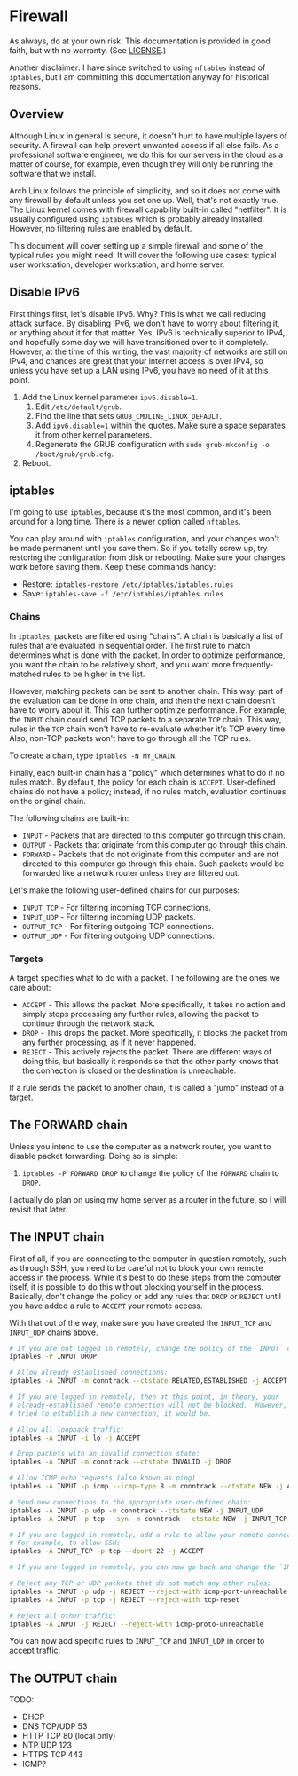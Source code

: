 # Firewall

As always, do at your own risk.  This documentation is provided in good faith, but with no warranty.  (See [LICENSE](../LICENSE).)

Another disclaimer: I have since switched to using `nftables` instead of `iptables`, but I am committing this documentation anyway for historical reasons.

## Overview

Although Linux in general is secure, it doesn't hurt to have multiple layers of security.  A firewall can help prevent unwanted access if all else fails.  As a professional software engineer, we do this for our servers in the cloud as a matter of course, for example, even though they will only be running the software that we install.

Arch Linux follows the principle of simplicity, and so it does not come with any firewall by default unless you set one up.  Well, that's not exactly true.  The Linux kernel comes with firewall capability built-in called "netfilter".  It is usually configured using `iptables` which is probably already installed.  However, no filtering rules are enabled by default.

This document will cover setting up a simple firewall and some of the typical rules you might need.  It will cover the following use cases: typical user workstation, developer workstation, and home server.

## Disable IPv6

First things first, let's disable IPv6.  Why?  This is what we call reducing attack surface.  By disabling IPv6, we don't have to worry about filtering it, or anything about it for that matter.  Yes, IPv6 is technically superior to IPv4, and hopefully some day we will have transitioned over to it completely.  However, at the time of this writing, the vast majority of networks are still on IPv4, and chances are great that your internet access is over IPv4, so unless you have set up a LAN using IPv6, you have no need of it at this point.

1. Add the Linux kernel parameter `ipv6.disable=1`.
    1. Edit `/etc/default/grub`.
    1. Find the line that sets `GRUB_CMDLINE_LINUX_DEFAULT`.
    1. Add `ipv6.disable=1` within the quotes.  Make sure a space separates it from other kernel parameters.
    1. Regenerate the GRUB configuration with `sudo grub-mkconfig -o /boot/grub/grub.cfg`.
1. Reboot.

## iptables

I'm going to use `iptables`, because it's the most common, and it's been around for a long time.  There is a newer option called `nftables`.

You can play around with `iptables` configuration, and your changes won't be made permanent until you save them.  So if you totally screw up, try restoring the configuration from disk or rebooting.  Make sure your changes work before saving them.  Keep these commands handy:

- Restore: `iptables-restore /etc/iptables/iptables.rules`
- Save: `iptables-save -f /etc/iptables/iptables.rules`

### Chains

In `iptables`, packets are filtered using "chains".  A chain is basically a list of rules that are evaluated in sequential order.  The first rule to match determines what is done with the packet.  In order to optimize performance, you want the chain to be relatively short, and you want more frequently-matched rules to be higher in the list.

However, matching packets can be sent to another chain.  This way, part of the evaluation can be done in one chain, and then the next chain doesn't have to worry about it.  This can further optimize performance.  For example, the `INPUT` chain could send TCP packets to a separate `TCP` chain.  This way, rules in the `TCP` chain won't have to re-evaluate whether it's TCP every time.  Also, non-TCP packets won't have to go through all the TCP rules.

To create a chain, type `iptables -N MY_CHAIN`.

Finally, each built-in chain has a "policy" which determines what to do if no rules match.  By default, the policy for each chain is `ACCEPT`.  User-defined chains do not have a policy; instead, if no rules match, evaluation continues on the original chain.

The following chains are built-in:

- `INPUT` - Packets that are directed to this computer go through this chain.
- `OUTPUT` - Packets that originate from this computer go through this chain.
- `FORWARD` - Packets that do not originate from this computer and are not directed to this computer go through this chain.  Such packets would be forwarded like a network router unless they are filtered out.

Let's make the following user-defined chains for our purposes:

- `INPUT_TCP` - For filtering incoming TCP connections.
- `INPUT_UDP` - For filtering incoming UDP packets.
- `OUTPUT_TCP` - For filtering outgoing TCP connections.
- `OUTPUT_UDP` - For filtering outgoing UDP connections.

### Targets

A target specifies what to do with a packet.  The following are the ones we care about:

- `ACCEPT` - This allows the packet.  More specifically, it takes no action and simply stops processing any further rules, allowing the packet to continue through the network stack.
- `DROP` - This drops the packet.  More specifically, it blocks the packet from any further processing, as if it never happened.
- `REJECT` - This actively rejects the packet.  There are different ways of doing this, but basically it responds so that the other party knows that the connection is closed or the destination is unreachable.

If a rule sends the packet to another chain, it is called a "jump" instead of a target.

## The FORWARD chain

Unless you intend to use the computer as a network router, you want to disable packet forwarding.  Doing so is simple:

1. `iptables -P FORWARD DROP` to change the policy of the `FORWARD` chain to `DROP`.

I actually do plan on using my home server as a router in the future, so I will revisit that later.

## The INPUT chain

First of all, if you are connecting to the computer in question remotely, such as through SSH, you need to be careful not to block your own remote access in the process.  While it's best to do these steps from the computer itself, it is possible to do this without blocking yourself in the process.  Basically, don't change the policy or add any rules that `DROP` or `REJECT` until you have added a rule to `ACCEPT` your remote access.

With that out of the way, make sure you have created the `INPUT_TCP` and `INPUT_UDP` chains above.

```bash
# If you are not logged in remotely, change the policy of the `INPUT` chain to drop:
iptables -P INPUT DROP

# Allow already established connections:
iptables -A INPUT -m conntrack --ctstate RELATED,ESTABLISHED -j ACCEPT

# If you are logged in remotely, then at this point, in theory, your
# already-established remote connection will not be blocked.  However, if you
# tried to establish a new connection, it would be.

# Allow all loopback traffic:
iptables -A INPUT -i lo -j ACCEPT

# Drop packets with an invalid connection state:
iptables -A INPUT -m conntrack --ctstate INVALID -j DROP

# Allow ICMP echo requests (also known as ping)
iptables -A INPUT -p icmp --icmp-type 8 -m conntrack --ctstate NEW -j ACCEPT

# Send new connections to the appropriate user-defined chain:
iptables -A INPUT -p udp -m conntrack --ctstate NEW -j INPUT_UDP
iptables -A INPUT -p tcp --syn -m conntrack --ctstate NEW -j INPUT_TCP

# If you are logged in remotely, add a rule to allow your remote connection.
# For example, to allow SSH:
iptables -A INPUT_TCP -p tcp --dport 22 -j ACCEPT

# If you are logged in remotely, you can now go back and change the `INPUT` chain policy.

# Reject any TCP or UDP packets that do not match any other rules:
iptables -A INPUT -p udp -j REJECT --reject-with icmp-port-unreachable
iptables -A INPUT -p tcp -j REJECT --reject-with tcp-reset

# Reject all other traffic:
iptables -A INPUT -j REJECT --reject-with icmp-proto-unreachable
```

You can now add specific rules to `INPUT_TCP` and `INPUT_UDP` in order to accept traffic.

## The OUTPUT chain

TODO:

- DHCP
- DNS TCP/UDP 53
- HTTP TCP 80 (local only)
- NTP UDP 123
- HTTPS TCP 443
- ICMP?